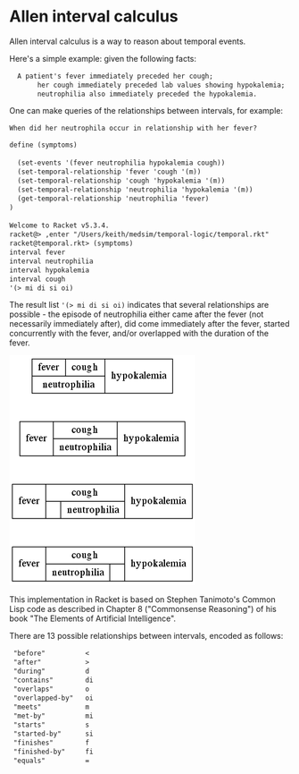 Allen interval calculus
=======================

Allen interval calculus is a way to reason about temporal events. 

Here's a simple example: given the following facts:

      A patient's fever immediately preceded her cough;
           her cough immediately preceded lab values showing hypokalemia;
           neutrophilia also immediately preceded the hypokalemia.

One can make queries of the relationships between intervals, for example:

    When did her neutrophila occur in relationship with her fever?
``` Racket
define (symptoms)
  
  (set-events '(fever neutrophilia hypokalemia cough))
  (set-temporal-relationship 'fever 'cough '(m))
  (set-temporal-relationship 'cough 'hypokalemia '(m))
  (set-temporal-relationship 'neutrophilia 'hypokalemia '(m))
  (get-temporal-relationship 'neutrophilia 'fever)
)

Welcome to Racket v5.3.4.
racket@> ,enter "/Users/keith/medsim/temporal-logic/temporal.rkt"
racket@temporal.rkt> (symptoms)
interval fever
interval neutrophilia
interval hypokalemia
interval cough
'(> mi di si oi)
```
The result list ```'(> mi di si oi)``` indicates that several relationships are possible - the episode of neutrophilia either came after the fever (not necessarily immediately after), did come immediately after the fever, started concurrently with the fever, and/or overlapped with the duration of the fever.

![Symptom example](example.png)

This implementation in Racket is based on Stephen Tanimoto's Common Lisp code as described in Chapter 8 ("Commonsense Reasoning") of his book "The Elements of Artificial Intelligence".

 There are 13 possible relationships between intervals, encoded as follows:

     "before"          <
     "after"           >
     "during"          d
     "contains"        di
     "overlaps"        o
     "overlapped-by"   oi
     "meets"           m
     "met-by"          mi
     "starts"          s
     "started-by"      si
     "finishes"        f
     "finished-by"     fi
     "equals"          =

